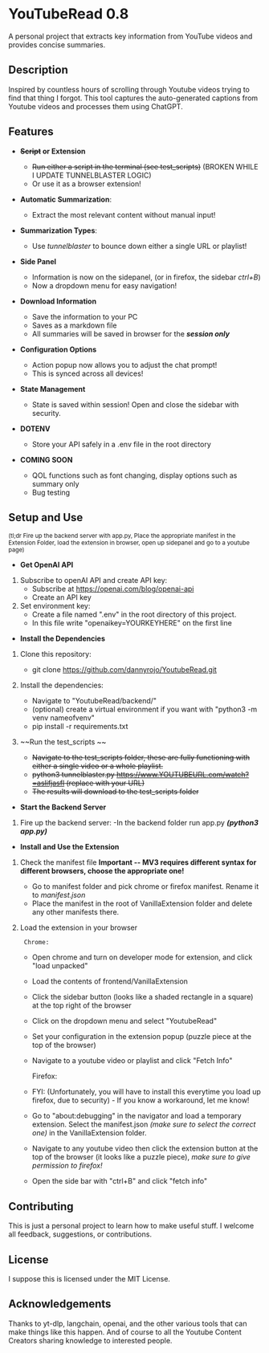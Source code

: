 # YouTubeRead 0.8

A personal project that extracts key information from YouTube videos and provides concise summaries.

## Description

Inspired by countless hours of scrolling through Youtube videos trying to find that thing I forgot.  This tool captures the auto-generated captions from Youtube videos and processes them using ChatGPT.  

## Features

- **~~Script~~ or Extension**
    - ~~Run either a script in the terminal (see test_scripts)~~  (BROKEN WHILE I UPDATE TUNNELBLASTER LOGIC)
    - Or use it as a browser extension!

- **Automatic Summarization**: 
    - Extract the most relevant content without manual input!  

- **Summarization Types**:  
    - Use _tunnelblaster_ to bounce down either a single URL or playlist!  

- **Side Panel** 
    - Information is now on the sidepanel, (or in firefox, the sidebar *ctrl+B*)
    - Now a dropdown menu for easy navigation!

- **Download Information**
    - Save the information to your PC
    - Saves as a markdown file
    - All summaries will be saved in browser for the ***session only***

- **Configuration Options**
    - Action popup now allows you to adjust the chat prompt!
    - This is synced across all devices!

- **State Management**
    - State is saved within session!  Open and close the sidebar with security.

- **DOTENV**
    - Store your API safely in a .env file in the root directory

- **COMING SOON**
    - QOL functions such as font changing, display options such as summary only
    - Bug testing

## Setup and Use  
<sub>(tl;dr Fire up the backend server with app.py, Place the appropriate manifest in the Extension Folder, load the extension in browser, open up sidepanel and go to a youtube page)</sub>

-   **Get OpenAI API**

1. Subscribe to openAI API and create API key:
    - Subscribe at https://openai.com/blog/openai-api
    - Create an API key
2. Set environment key:
    - Create a file named ".env" in the root directory of this project.  
    - In this file write "openaikey=YOURKEYHERE" on the first line

-   **Install the Dependencies**

1. Clone this repository:
    - git clone https://github.com/dannyrojo/YoutubeRead.git

2. Install the dependencies:
    - Navigate to "YoutubeRead/backend/"
    - (optional) create a virtual environment if you want with "python3 -m venv nameofvenv"
    - pip install -r requirements.txt 

3. ~~Run the test_scripts ~~
    - ~~Navigate to the test_scripts folder, these are fully functioning with either a single video or a whole playlist.~~
    - ~~python3 tunnelblaster.py https://www.YOUTUBEURL.com/watch?=aslifjasfl  (replace with your URL)~~
    - ~~The results will download to the test_scripts folder~~

-   **Start the Backend Server**

1.  Fire up the backend server:
    -In the backend folder run app.py ***(python3 app.py)***

-   **Install and Use the Extension**

1. Check the manifest file **Important -- MV3 requires different syntax for different browsers, choose the appropriate one!**
    - Go to manifest folder and pick chrome or firefox manifest.  Rename it to *manifest.json* 
    - Place the manifest in the root of VanillaExtension folder and delete any other manifests there.

2. Load the extension in your browser  
        
        Chrome:
    - Open chrome and turn on developer mode for extension, and click "load unpacked"
    - Load the contents of frontend/VanillaExtension
    - Click the sidebar button (looks like a shaded rectangle in a square) at the top right of the browser
    - Click on the dropdown menu and select "YoutubeRead"
    - Set your configuration in the extension popup (puzzle piece at the top of the browser)
    - Navigate to a youtube video or playlist and click "Fetch Info"

        Firefox:  
    - FYI: (Unfortunately, you will have to install this everytime you load up firefox, due to security) - If you know a workaround, let me know!
    - Go to "about:debugging" in the navigator and load a temporary extension.   Select the manifest.json *(make sure to select the correct one)* in the VanillaExtension folder.
    - Navigate to any youtube video then click the extension button at the top of the browser (it looks like a puzzle piece), *make sure to give permission to firefox!*
    - Open the side bar with "ctrl+B" and click "fetch info"

## Contributing

This is just a personal project to learn how to make useful stuff.  I welcome all feedback, suggestions, or contributions.

## License

I suppose this is licensed under the MIT License.

## Acknowledgements

Thanks to yt-dlp, langchain, openai, and the other various tools that can make things like this happen.  And of course to all the Youtube Content Creators sharing knowledge to interested people.  